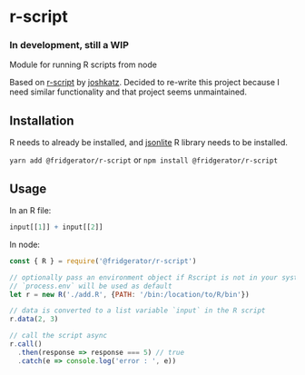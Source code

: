 # r-script

### In development, still a WIP

Module for running R scripts from node

Based on [r-script](https://github.com/joshkatz/r-script) by [joshkatz](https://github.com/joshkatz).  Decided to re-write this project because I need similar functionality and that project seems unmaintained.

## Installation

R needs to already be installed, and [jsonlite](https://cran.r-project.org/web/packages/jsonlite/index.html) R library needs to be installed.

`yarn add @fridgerator/r-script` or `npm install @fridgerator/r-script`

## Usage

In an R file: 

```R
input[[1]] + input[[2]]
```

In node:

```javascript
const { R } = require('@fridgerator/r-script')

// optionally pass an environment object if Rscript is not in your system PATH
// `process.env` will be used as default
let r = new R('./add.R', {PATH: '/bin:/location/to/R/bin'})

// data is converted to a list variable `input` in the R script
r.data(2, 3)

// call the script async
r.call()
  .then(response => response === 5) // true
  .catch(e => console.log('error : ', e))
```
